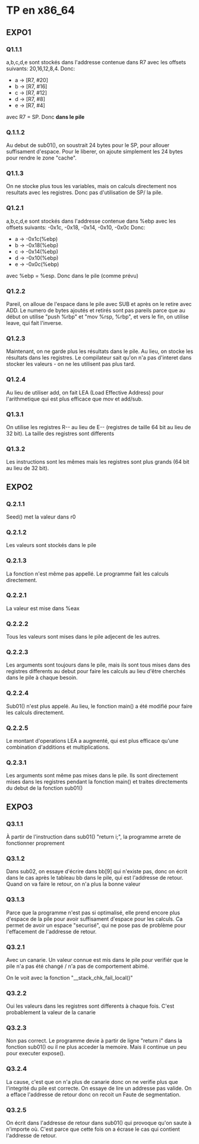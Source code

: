 # TP en x86_64

## EXPO1

### Q1.1.1
a,b,c,d,e sont stockés dans l'addresse contenue dans R7 avec les offsets suivants: 20,16,12,8,4. Donc:
- a -> [R7, #20]
- b -> [R7, #16]
- c -> [R7, #12]
- d -> [R7, #8]
- e -> [R7, #4]

avec R7 = SP. Donc **dans le pile**

### Q.1.1.2
Au debut de sub01(), on soustrait 24 bytes pour le SP, pour allouer suffisament d'espace.
Pour le liberer, on ajoute simplement les 24 bytes pour rendre le zone "cache".

### Q1.1.3
On ne stocke plus tous les variables, mais on calculs directement nos resultats avec les registres. Donc pas d'utilisation de SP/ la pile.

### Q1.2.1
a,b,c,d,e sont stockés dans l'addresse contenue dans %ebp avec les offsets suivants: -0x1c, -0x18, -0x14, -0x10, -0x0c  Donc:
- a -> -0x1c(%ebp)
- b -> -0x18(%ebp)
- c -> -0x14(%ebp)
- d -> -0x10(%ebp)
- e -> -0x0c(%ebp)

avec %ebp = %esp. Donc dans le pile (comme prévu)

### Q1.2.2
Pareil, on alloue de l'espace dans le pile avec SUB et après on le retire avec ADD. Le numero de bytes ajoutés et retirés sont pas pareils parce que au début on utilise "push %rbp" et "mov %rsp, %rbp", et vers le fin, on utilise leave, qui fait l'inverse.

### Q1.2.3
Maintenant, on ne garde plus les résultats dans le pile. Au lieu, on stocke les résultats dans les registres. Le compilateur sait qu'on n'a pas d'interet dans stocker les valeurs - on ne les utilisent pas plus tard.

### Q1.2.4
Au lieu de utiliser add, on fait LEA  (Load Effective Address) pour l'arithmetique qui est plus efficace que mov et add/sub.

### Q1.3.1
On utilise les registres R-- au lieu de E-- (registres de taille 64 bit au lieu de 32 bit).
La taille des registres sont differents

### Q1.3.2
Les instructions sont les mêmes mais les registres sont plus grands (64 bit au lieu de 32 bit).

## EXPO2

### Q.2.1.1
Seed() met la valeur dans r0

### Q.2.1.2
Les valeurs sont stockés dans le pile

### Q.2.1.3
La fonction n'est même pas appellé. Le programme fait les calculs directement.

### Q.2.2.1
La valeur est mise dans %eax

### Q.2.2.2
Tous les valeurs sont mises dans le pile adjecent de les autres. 

### Q.2.2.3
Les arguments sont toujours dans le pile, mais ils sont tous mises dans des registres differents au debut pour faire les calculs au lieu d'être cherchés dans le pile à chaque besoin.

### Q.2.2.4
Sub01() n'est plus appelé. Au lieu, le fonction main() a été modifié pour faire les calculs directement. 

### Q.2.2.5
Le montant d'operations LEA a augmenté, qui est plus efficace qu'une combination d'additions et multiplications. 

### Q.2.3.1
Les arguments sont même pas mises dans le pile. Ils sont directement mises dans les registres pendant la fonction main() et traites directements du debut de la fonction sub01()

## EXPO3

### Q3.1.1
À partir de l'instruction dans sub01() "return i;", la programme arrete de fonctionner proprement

### Q3.1.2
Dans sub02, on essaye d'écrire dans bb[9] qui n'existe pas, donc on écrit dans le cas après le tableau bb dans le pile, qui est l'addresse de retour. Quand on va faire le retour, on n'a plus la bonne valeur

### Q3.1.3
Parce que la programme n'est pas si optimalisé, elle prend encore plus d'espace de la pile pour avoir suffisament d'espace pour les calculs. Ca permet de avoir un espace "securisé", qui ne pose pas de problème pour l'effacement de l'addresse de retour.

### Q3.2.1
Avec un canarie. Un valeur connue est mis dans le pile pour verifiér que le pile n'a pas été changé / n'a pas de comportement abimé. 

On le voit avec la fonction "__stack_chk_fail_local()"

### Q3.2.2
Oui les valeurs dans les registres sont differents à chaque fois. C'est probablement la valeur de la canarie

### Q3.2.3
Non pas correct. Le programme devie à partir de ligne "return i" dans la fonction sub01() ou il ne plus acceder la memoire. Mais il continue un peu pour executer expose(). 

### Q3.2.4
La cause, c'est que on n'a plus de canarie donc on ne verifie plus que l'integrité du pile est correcte. On essaye de lire un addresse pas valide. On a efface l'addresse de retour donc on recoit un Faute de segmentation. 

### Q3.2.5
On écrit dans l'addresse de retour dans sub01() qui provoque qu'on saute à n'importe où. C'est parce que cette fois on a écrase le cas qui contient l'addresse de retour. 


